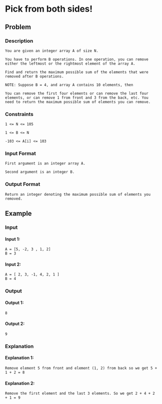 # Pick from both sides!

## Problem

### Description

    You are given an integer array A of size N.

    You have to perform B operations. In one operation, you can remove either the leftmost or the rightmost element of the array A.

    Find and return the maximum possible sum of the elements that were removed after B operations.

    NOTE: Suppose B = 4, and array A contains 10 elements, then

    You can remove the first four elements or can remove the last four elements, or can remove 1 from front and 3 from the back, etc. You need to return the maximum possible sum of elements you can remove.

### Constraints

    1 <= N <= 105

    1 <= B <= N

    -103 <= A[i] <= 103

### Input Format

    First argument is an integer array A.

    Second argument is an integer B.

### Output Format

    Return an integer denoting the maximum possible sum of elements you removed.

## Example

### Input

#### Input 1:

    A = [5, -2, 3 , 1, 2]
    B = 3

#### Input 2:

    A = [ 2, 3, -1, 4, 2, 1 ]
    B = 4

### Output

#### Output 1:

    8

#### Output 2:

    9

### Explanation

#### Explanation 1:

    Remove element 5 from front and element (1, 2) from back so we get 5 + 1 + 2 = 8

#### Explanation 2:

    Remove the first element and the last 3 elements. So we get 2 + 4 + 2 + 1 = 9
